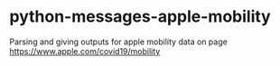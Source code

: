 # python-messages-apple-mobility
Parsing and giving outputs for apple mobility data on page https://www.apple.com/covid19/mobility
